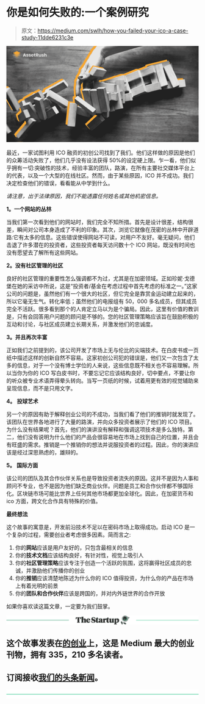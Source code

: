 # 你是如何失败的:一个案例研究

> 原文：<https://medium.com/swlh/how-you-failed-your-ico-a-case-study-11dde6231c3e>

![](img/12ddbff503fef0fbc8013991fefdc383.png)

最近，一家试图利用 ICO 融资的初创公司找到了我们。他们这样做的原因是他们的众筹活动失败了，他们几乎没有设法获得 50%的设定硬上限。乍一看，他们似乎拥有一切:突破性的技术，经验丰富的团队，路演，在所有主要社交媒体平台上的代表，以及一个大型的在线社区。然而，由于某些原因，ICO 并不成功。我们决定检查他们的错误，看看能从中学到什么。

*请注意，出于法律原因，我们不能透露任何姓名或其他机密信息。*

**1。一个网站的丛林**

当我们第一次看到他们的网站时，我们完全不知所措。首先是设计很差，结构很差，瞬间对公司本身造成了不利的印象。其次，浏览它就像在茂密的丛林中开辟道路:它有太多的信息。这些错误使得网站不可读，对用户不友好。毫无疑问，他们击退了许多潜在的投资者，这些投资者每天访问数十个 ICO 网站，既没有时间也没有愿望去了解所有这些网站。

**2。没有社区管理的社区**

良好的社区管理的重要性怎么强调都不为过，尤其是在加密领域。正如珍妮·戈德堡在她的采访中所说，这是“投资者/基金在考虑过程中首先考虑的标准之一。”这家公司的问题是，虽然他们有一个很大的社区，但它完全是靠赏金运动建立起来的，所以它毫无生气。转化率低；虽然他们的电报组有 50，000 多名成员，但其成员完全不活跃。很多看到那个的人肯定立马以为是个骗局。因此，这里有价值的教训是，只有会回答用户问题的顾问是不够的。您的社区管理策略应该旨在鼓励积极的互动和讨论，与社区成员建立长期关系，并激发他们的忠诚度。

**3。并且再次丰富**

正如我们之前提到的，该公司开发了市场上无与伦比的尖端技术。在白皮书或一页纸中描述这样的创新自然不容易。这家初创公司犯的错误是，他们又一次包含了太多的信息，对于一个没有博士学位的人来说，这些信息既不相关也不容易理解。所以当你为你的 ICO 写白皮书时，不要忘记它应该结构良好，切中要点，不要让你的听众被专业术语弄得晕头转向。当写一页纸的时候，试着用更有效的视觉辅助来呈现信息，而不是只用文字。

**4。** **投球艺术**

另一个的原因有助于解释创业公司的不成功，当我们看了他们的推销时就发现了。该团队在世界各地进行了大量的路演，并向众多投资者展示了他们的 ICO 项目。为什么没有结果呢？首先，他们的演讲没有解释和强调这项技术是多么独特。第二，他们没有说明为什么他们的产品会很容易地在市场上找到自己的位置，并且会有旺盛的需求。推销是一个推销你的想法并说服投资者的过程。因此，你的演讲应该是经过深思熟虑的，雄辩的。

**5。** **国际方面**

该公司的团队及其合作伙伴关系也是导致投资者流失的原因。这并不是因为人事和顾问不专业，也不是因为他们缺乏商业伙伴。问题是员工和合作伙伴都不够国际化。区块链市场可能比世界上任何其他市场都更加全球化。因此，在加密货币和 ico 方面，跨文化合作具有特殊的价值。

**最终想法**

这个故事的寓意是，开发前沿技术不足以在密码市场上取得成功。启动 ICO 是一个复杂的过程，需要创业者考虑很多因素。简而言之:

1.  你的**网站**应该是用户友好的，只包含最相关的信息
2.  你的**技术文档**应该结构良好，有针对性，视觉上吸引人
3.  你的**社区管理策略**应该专注于创造一个活跃的氛围，这将赢得社区成员的忠诚，并激励他们传播你的创业
4.  你的**推销**应该清楚地陈述为什么你的 ICO 值得投资，为什么你的产品在市场上有着光明的前景
5.  你的**团队和合作伙伴**应该是跨国的，并对内外链世界的合作开放

如果你喜欢读这篇文章，一定要为我们鼓掌。

[![](img/308a8d84fb9b2fab43d66c117fcc4bb4.png)](https://medium.com/swlh)

## 这个故事发表在[的创业](https://medium.com/swlh)上，这是 Medium 最大的创业刊物，拥有 335，210 多名读者。

## 订阅接收[我们的头条新闻](http://growthsupply.com/the-startup-newsletter/)。

[![](img/b0164736ea17a63403e660de5dedf91a.png)](https://medium.com/swlh)